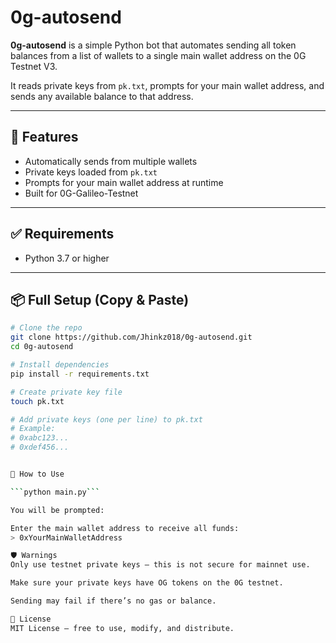 # 0g-autosend

**0g-autosend** is a simple Python bot that automates sending all token balances from a list of wallets to a single main wallet address on the 0G Testnet V3.

It reads private keys from `pk.txt`, prompts for your main wallet address, and sends any available balance to that address.

---

## 🔧 Features

- Automatically sends from multiple wallets
- Private keys loaded from `pk.txt`
- Prompts for your main wallet address at runtime
- Built for 0G-Galileo-Testnet

---

## ✅ Requirements

- Python 3.7 or higher

---

## 📦 Full Setup (Copy & Paste)

```bash
# Clone the repo
git clone https://github.com/Jhinkz018/0g-autosend.git
cd 0g-autosend

# Install dependencies
pip install -r requirements.txt

# Create private key file
touch pk.txt

# Add private keys (one per line) to pk.txt
# Example:
# 0xabc123...
# 0xdef456...


🚀 How to Use

```python main.py```

You will be prompted:

Enter the main wallet address to receive all funds:
> 0xYourMainWalletAddress

🛡️ Warnings
Only use testnet private keys — this is not secure for mainnet use.

Make sure your private keys have OG tokens on the 0G testnet.

Sending may fail if there’s no gas or balance.

📄 License
MIT License — free to use, modify, and distribute.
